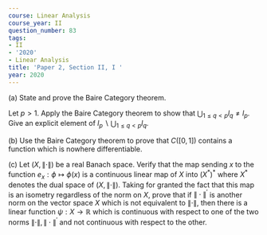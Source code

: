 ```yaml
---
course: Linear Analysis
course_year: II
question_number: 83
tags:
- II
- '2020'
- Linear Analysis
title: 'Paper 2, Section II, I '
year: 2020
---
```




(a) State and prove the Baire Category theorem.

Let $p>1$. Apply the Baire Category theorem to show that $\bigcup_{1 \leqslant q<p} l_{q} \neq l_{p}$. Give an explicit element of $l_{p} \backslash \bigcup_{1 \leqslant q<p} l_{q}$.

(b) Use the Baire Category theorem to prove that $C([0,1])$ contains a function which is nowhere differentiable.

(c) Let $(X,\|\cdot\|)$ be a real Banach space. Verify that the map sending $x$ to the function $e_{x}: \phi \mapsto \phi(x)$ is a continuous linear map of $X$ into $\left(X^{*}\right)^{*}$ where $X^{*}$ denotes the dual space of $(X,\|\cdot\|)$. Taking for granted the fact that this map is an isometry regardless of the norm on $X$, prove that if $\|\cdot\|^{\prime}$ is another norm on the vector space $X$ which is not equivalent to $\|\cdot\|$, then there is a linear function $\psi: X \rightarrow \mathbb{R}$ which is continuous with respect to one of the two norms $\|\cdot\|,\|\cdot\|^{\prime}$ and not continuous with respect to the other.